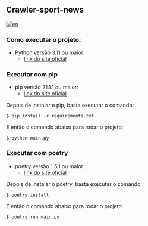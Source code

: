 ## Crawler-sport-news

[![en](https://img.shields.io/badge/lang-en-red.svg)](https://github.com/antonio-dias/sport-news/blob/main/crawler-sport-news/README.md)

### Como executar o projeto:

- Python versão 3.11 ou maior:
	- [link do site oficial](https://www.python.org/)	

### Executar com pip 
- pip versão 21.1.1 ou maior:
	- [link do site oficial](https://pypi.org/)

Depois de instalar o pip, basta executar o comando:
``````
$ pip install -r requirements.txt
``````
E então o comando abaixo para rodar o projeto:
``````
$ python main.py
``````

### Executar com poetry
- poetry versão 1.5.1 ou maior:
	- [link do site oficial](https://python-poetry.org/)

Depois de instalar o poetry, basta executar o comando:
``````
$ poetry install
``````

E então o comando abaixo para rodar o projeto:
``````
$ poetry run main.py
``````